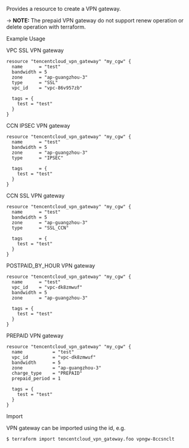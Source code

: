 Provides a resource to create a VPN gateway.

-> **NOTE:** The prepaid VPN gateway do not support renew operation or delete operation with terraform.

Example Usage

VPC SSL VPN gateway
```hcl
resource "tencentcloud_vpn_gateway" "my_cgw" {
  name      = "test"
  bandwidth = 5
  zone      = "ap-guangzhou-3"
  type      = "SSL"
  vpc_id    = "vpc-86v957zb"

  tags = {
    test = "test"
  }
}
```

CCN IPSEC VPN gateway
```hcl
resource "tencentcloud_vpn_gateway" "my_cgw" {
  name      = "test"
  bandwidth = 5
  zone      = "ap-guangzhou-3"
  type      = "IPSEC"

  tags      = {
    test = "test"
  }
}
```

CCN SSL VPN gateway
```hcl
resource "tencentcloud_vpn_gateway" "my_cgw" {
  name      = "test"
  bandwidth = 5
  zone      = "ap-guangzhou-3"
  type      = "SSL_CCN"

  tags      = {
    test = "test"
  }
}
```

POSTPAID_BY_HOUR VPN gateway
```hcl
resource "tencentcloud_vpn_gateway" "my_cgw" {
  name      = "test"
  vpc_id    = "vpc-dk8zmwuf"
  bandwidth = 5
  zone      = "ap-guangzhou-3"

  tags = {
    test = "test"
  }
}
```

PREPAID VPN gateway
```hcl
resource "tencentcloud_vpn_gateway" "my_cgw" {
  name           = "test"
  vpc_id         = "vpc-dk8zmwuf"
  bandwidth      = 5
  zone           = "ap-guangzhou-3"
  charge_type    = "PREPAID"
  prepaid_period = 1

  tags = {
    test = "test"
  }
}
```

Import

VPN gateway can be imported using the id, e.g.

```
$ terraform import tencentcloud_vpn_gateway.foo vpngw-8ccsnclt
```